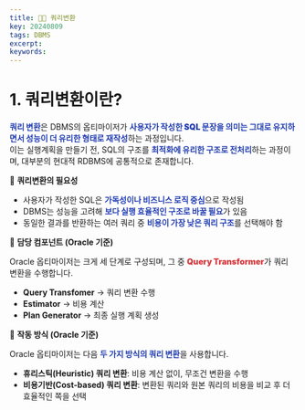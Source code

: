 ```yaml
---
title: 👨‍💻 쿼리변환
key: 20240809
tags: DBMS
excerpt: 
keywords: 
---
```


<style>
    img {

    }
    .blue-bold {
        color: #203BB0;
        font-weight: 900;
    }
    .red-bold {
        color: #D53C41;
        font-weight: 900;
    }
    .green-bold {
        color: #448F52;
        font-weight: 900;
    }
    .yello-bold {
        color: #BD8739;
        font-weight: 900;
    }
    .text-underline {
        text-decoration: underline;
    }
</style>

# 1. 쿼리변환이란?
<span class="blue-bold">쿼리 변환</span>은 DBMS의 옵티마이저가 <span class="blue-bold">사용자가 작성한 SQL 문장을 의미는 그대로 유지하면서 성능이 더 유리한 형태로 재작성</span>하는 과정입니다.   
이는 실행계획을 만들기 전, SQL의 구조를 <span class="blue-bold">최적화에 유리한 구조로 전처리</span>하는 과정이며, 대부분의 현대적 RDBMS에 공통적으로 존재합니다.

💠 **쿼리변환의 필요성**
- 사용자가 작성한 SQL은 <span class="blue-bold">가독성이나 비즈니스 로직 중심</span>으로 작성됨
- DBMS는 성능을 고려해 <span class="blue-bold">보다 실행 효율적인 구조로 바꿀 필요</span>가 있음
- 동일한 결과를 반환하는 여러 쿼리 중 <span class="blue-bold">비용이 가장 낮은 쿼리 구조</span>를 선택해야 함

💠 **담당 컴포넌트 (Oracle 기준)**

Oracle 옵티마이저는 크게 세 단계로 구성되며, 그 중 <span class="red-bold">Query Transformer</span>가 쿼리 변환을 수행합니다.

- **Query Transfomer** → 쿼리 변환 수행
- **Estimator** → 비용 계산
- **Plan Generator** → 최종 실행 계획 생성

💠 **작동 방식 (Oracle 기준)**

Oracle 옵티마이저는 다음 <span class="blue-bold">두 가지 방식의 쿼리 변환</span>을 사용합니다.

- **휴리스틱(Heuristic) 쿼리 변환**: 비용 계산 없이, 무조건 변환을 수행
- **비용기반(Cost-based) 쿼리 변환**: 변환된 쿼리와 원본 쿼리의 비용을 비교 후 더 효율적인 쪽을 선택